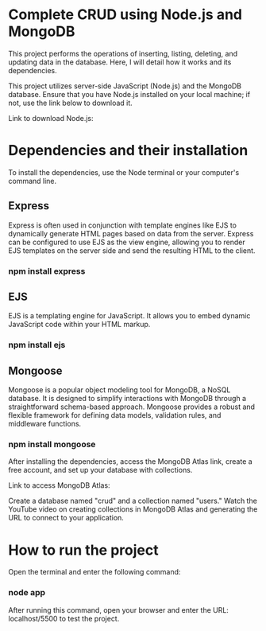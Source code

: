 # Complete CRUD using Node.js and MongoDB
This project performs the operations of inserting, listing, deleting, and updating data in the database. Here, I will detail how it works and its dependencies.

This project utilizes server-side JavaScript (Node.js) and the MongoDB database. Ensure that you have Node.js installed on your local machine; if not, use the link below to download it.

Link to download Node.js:

# Dependencies and their installation

To install the dependencies, use the Node terminal or your computer's command line.

## Express

Express is often used in conjunction with template engines like EJS to dynamically generate HTML pages based on data from the server. Express can be configured to use EJS as the view engine, allowing you to render EJS templates on the server side and send the resulting HTML to the client.

### npm install express

## EJS

EJS is a templating engine for JavaScript. It allows you to embed dynamic JavaScript code within your HTML markup.

### npm install ejs

## Mongoose

Mongoose is a popular object modeling tool for MongoDB, a NoSQL database. It is designed to simplify interactions with MongoDB through a straightforward schema-based approach. Mongoose provides a robust and flexible framework for defining data models, validation rules, and middleware functions.

### npm install mongoose

After installing the dependencies, access the MongoDB Atlas link, create a free account, and set up your database with collections.

Link to access MongoDB Atlas:

Create a database named "crud" and a collection named "users." Watch the YouTube video on creating collections in MongoDB Atlas and generating the URL to connect to your application.

# How to run the project

Open the terminal and enter the following command:

### node app

After running this command, open your browser and enter the URL: localhost/5500 to test the project.
